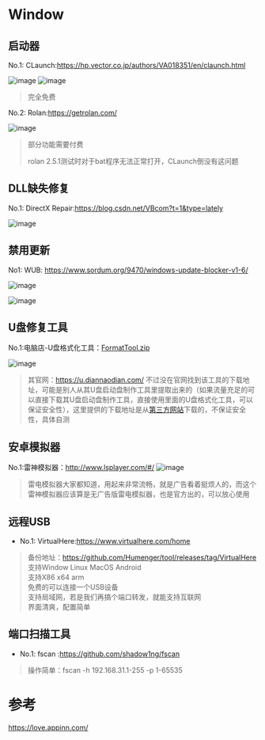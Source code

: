 # Window
## 启动器
No.1: CLaunch:https://hp.vector.co.jp/authors/VA018351/en/claunch.html

![image](https://user-images.githubusercontent.com/27600008/133387361-dcf23257-6cc1-47b1-85ae-05161f00bca3.png)
![image](https://user-images.githubusercontent.com/27600008/133387972-7c01bbee-2b74-4aa5-9b9e-7d9d02c28830.png)

> 完全免费

No.2: Rolan:https://getrolan.com/

![image](https://user-images.githubusercontent.com/27600008/133387685-9c71e4c9-a4e4-457e-be34-fb2afd9a098a.png)

> 部分功能需要付费
> 
> rolan 2.5.1测试时对于bat程序无法正常打开，CLaunch倒没有这问题
## DLL缺失修复
No.1: DirectX Repair:https://blog.csdn.net/VBcom?t=1&type=lately

![image](https://user-images.githubusercontent.com/27600008/133708644-037775ca-f1a5-4243-beeb-6e23289ece0e.png)

## 禁用更新
No1: WUB: https://www.sordum.org/9470/windows-update-blocker-v1-6/

![image](https://user-images.githubusercontent.com/27600008/133769105-52a811c3-8efd-4fc8-8af5-6ddc839ccfcd.png)

![image](https://user-images.githubusercontent.com/27600008/133768985-5d60e8c4-1d5a-4ea0-b8b5-a21f5f3e9e0a.png)

## U盘修复工具
No.1:电脑店-U盘格式化工具：[FormatTool.zip](https://github.com/Humenger/tool/files/7501561/FormatTool.zip)

![image](https://user-images.githubusercontent.com/27600008/140853745-a6071c5f-da13-4700-ab3b-cde6687e9714.png)
> 其官网：https://u.diannaodian.com/ 不过没在官网找到该工具的下载地址，可能是别人从其U盘启动盘制作工具里提取出来的（如果流量充足的可以直接下载其U盘启动盘制作工具，直接使用里面的U盘格式化工具，可以保证安全性），这里提供的下载地址是从[第三方网站](https://www.upantool.com/hfxf/xiufu/2015/FormatTool.html)下载的，不保证安全性，具体自测
## 安卓模拟器
No.1:雷神模拟器：http://www.lsplayer.com/#/ 
![image](https://user-images.githubusercontent.com/27600008/141681177-828cfbaf-051f-4c14-b0a0-cf8a132b6641.png)
> 雷电模拟器大家都知道，用起来非常流畅，就是广告看着挺烦人的，而这个雷神模拟器应该算是无广告版雷电模拟器，也是官方出的，可以放心使用

## 远程USB
- No.1: VirtualHere:https://www.virtualhere.com/home
> 备份地址：https://github.com/Humenger/tool/releases/tag/VirtualHere  
> 支持Window Linux MacOS Android  
> 支持X86 x64 arm  
> 免费的可以连接一个USB设备  
> 支持局域网，若是我们再搞个端口转发，就能支持互联网    
> 界面清爽，配置简单  

## 端口扫描工具
- No.1: fscan :https://github.com/shadow1ng/fscan
> 操作简单：fscan -h 192.168.31.1-255 -p 1-65535
# 参考

https://love.appinn.com/
